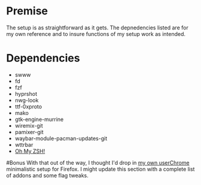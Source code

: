 # Premise
The setup is as straightforward as it gets. The depnedencies listed are for my own reference and to insure functions of my setup work as intended.

# Dependencies
- swww
- fd
- fzf
- hyprshot
- nwg-look
- ttf-0xproto
- mako
- gtk-engine-murrine
- wiremix-git
- pamixer-git
- waybar-module-pacman-updates-git
- wttrbar
- [Oh My ZSH!](https://ohmyz.sh/)

#Bonus
With that out of the way, I thought I'd drop in [my own userChrome](https://pastebin.com/KApHAbx5) minimalistic setup for Firefox. I might update this section with a complete list of addons and some flag tweaks.
